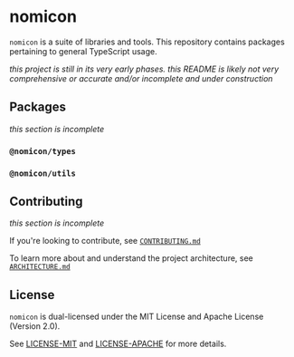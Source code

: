 # nomicon

`nomicon` is a suite of libraries and tools. This repository contains packages pertaining to general TypeScript usage.

_this project is still in its very early phases. this README is likely not very comprehensive or accurate and/or incomplete and under construction_

## Packages

_this section is incomplete_

### `@nomicon/types`

### `@nomicon/utils`

## Contributing

_this section is incomplete_

If you're looking to contribute, see [`CONTRIBUTING.md`](./CONTRIBUTING.md)

To learn more about and understand the project architecture, see [`ARCHITECTURE.md`](./ARCHITECTURE.md)

## License

`nomicon` is dual-licensed under the MIT License and Apache License (Version 2.0).

See [LICENSE-MIT](./LICENSE-MIT) and [LICENSE-APACHE](./LICENSE-APACHE) for more details.
